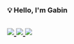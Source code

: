<div align="left">  
  
  ### 💡 Hello, I'm Gabin
  <a href="https://www.linkedin.com/in/%EA%B0%80%EB%B9%88-%EC%B5%9C-39b3a12b2?utm_source=share&utm_campaign=share_via&utm_content=profile&utm_medium=ios_app"><img src="https://img.shields.io/badge/Gabin-blue?style=badge&logo=LinkedIn&logoColor=white"/> </a> 
  <a href="https://coding-meongdo.tistory.com"> <img src="https://img.shields.io/badge/coding_meongdo-black?style=badge&logo=Tistory&logoColor=white"/> </a> 
  <a href="https://solved.ac/gazette9"><img src="http://mazassumnida.wtf/api/mini/generate_badge?boj=gazette9&theme=dark"/></a>
  ---
